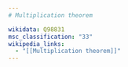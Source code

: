 ```yaml
---
# Multiplication theorem

wikidata: Q98831
msc_classification: "33"
wikipedia_links:
  - "[[Multiplication theorem]]"
---
```


